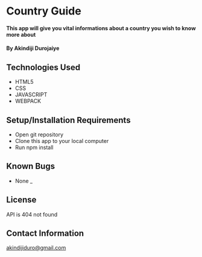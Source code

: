 # Country Guide

#### This app will give you vital informations about a country you wish to know more about

#### By Akindiji Durojaiye

## Technologies Used

* HTML5
* CSS
* JAVASCRIPT
* WEBPACK



## Setup/Installation Requirements

* Open git repository
* Clone this app to your local computer
* Run npm install


## Known Bugs

* None
_

## License
  API is 404 not found

## Contact Information
  akindijiduro@gmail.com